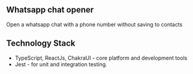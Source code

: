## Whatsapp chat opener

Open a whatsapp chat with a phone number without saving to contacts


## Technology Stack

- TypeScript, ReactJs, ChakraUI - core platform and development tools
- Jest - for unit and integration testing.